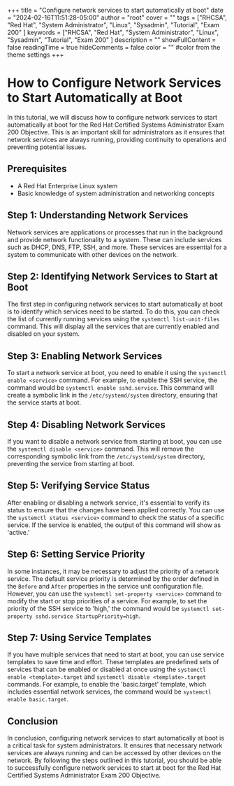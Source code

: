 +++
title = "Configure network services to start automatically at boot"
date = "2024-02-16T11:51:28-05:00"
author = "root"
cover = ""
tags = ["RHCSA", "Red Hat", "System Administrator", "Linux", "Sysadmin", "Tutorial", "Exam 200" ]
keywords = ["RHCSA", "Red Hat", "System Administrator", "Linux", "Sysadmin", "Tutorial", "Exam 200" ]
description = ""
showFullContent = false
readingTime = true
hideComments = false
color = "" #color from the theme settings
+++


# How to Configure Network Services to Start Automatically at Boot

In this tutorial, we will discuss how to configure network services to start automatically at boot for the Red Hat Certified Systems Administrator Exam 200 Objective. This is an important skill for administrators as it ensures that network services are always running, providing continuity to operations and preventing potential issues.

## Prerequisites
- A Red Hat Enterprise Linux system
- Basic knowledge of system administration and networking concepts

## Step 1: Understanding Network Services
Network services are applications or processes that run in the background and provide network functionality to a system. These can include services such as DHCP, DNS, FTP, SSH, and more. These services are essential for a system to communicate with other devices on the network.

## Step 2: Identifying Network Services to Start at Boot
The first step in configuring network services to start automatically at boot is to identify which services need to be started. To do this, you can check the list of currently running services using the `systemctl list-unit-files` command. This will display all the services that are currently enabled and disabled on your system.

## Step 3: Enabling Network Services
To start a network service at boot, you need to enable it using the `systemctl enable <service>` command. For example, to enable the SSH service, the command would be `systemctl enable sshd.service`. This command will create a symbolic link in the `/etc/systemd/system` directory, ensuring that the service starts at boot.

## Step 4: Disabling Network Services
If you want to disable a network service from starting at boot, you can use the `systemctl disable <service>` command. This will remove the corresponding symbolic link from the `/etc/systemd/system` directory, preventing the service from starting at boot.

## Step 5: Verifying Service Status
After enabling or disabling a network service, it's essential to verify its status to ensure that the changes have been applied correctly. You can use the `systemctl status <service>` command to check the status of a specific service. If the service is enabled, the output of this command will show as 'active.'

## Step 6: Setting Service Priority
In some instances, it may be necessary to adjust the priority of a network service. The default service priority is determined by the order defined in the `Before` and `After` properties in the service unit configuration file. However, you can use the `systemctl set-property <service>` command to modify the start or stop priorities of a service. For example, to set the priority of the SSH service to 'high,' the command would be `systemctl set-property sshd.service StartupPriority=high`.

## Step 7: Using Service Templates
If you have multiple services that need to start at boot, you can use service templates to save time and effort. These templates are predefined sets of services that can be enabled or disabled at once using the `systemctl enable <template>.target` and `systemctl disable <template>.target` commands. For example, to enable the 'basic.target' template, which includes essential network services, the command would be `systemctl enable basic.target`.

## Conclusion
In conclusion, configuring network services to start automatically at boot is a critical task for system administrators. It ensures that necessary network services are always running and can be accessed by other devices on the network. By following the steps outlined in this tutorial, you should be able to successfully configure network services to start at boot for the Red Hat Certified Systems Administrator Exam 200 Objective. 
